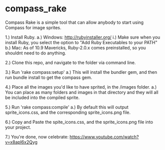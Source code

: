 compass_rake
============

Compass Rake is a simple tool that can allow anybody to start using Compass for image sprites.


1.) Install Ruby.
  a.) Windows: http://rubyinstaller.org/
    i.) Make sure when you install Ruby, you select the option to "Add Ruby Executables to your PATH"
  b.) Mac: As of 10.9 Mavericks, Ruby-2.0.x comes preinstalled, so you shouldnt need to do anything.
  
  
2.) Clone this repo, and navigate to the folder via command line.


3.) Run 'rake compass:setup'
  a.) This will install the bundler gem, and then run bundle install to get the compass gem.


4.) Place all the images you'd like to have sprited, in the /images folder.
  a.) You can place as many folders and images in that directory and they will all be included into the compiled sprite.
  

5.) Run 'rake compass:compile'
  a.) By default this will output sprite_icons.css, and the corresponding sprite_icons.png file.


6.) Copy and Paste the spite_icons.css, and the sprite_icons.png file into your project.


7.) You're done, now celebrate: https://www.youtube.com/watch?v=x8apI6x2Qyg

